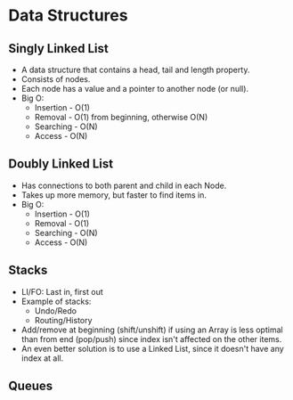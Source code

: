 # Data Structures

## Singly Linked List

- A data structure that contains a head, tail and length property.
- Consists of nodes.
- Each node has a value and a pointer to another node (or null).
- Big O:
  - Insertion - O(1)
  - Removal - O(1) from beginning, otherwise O(N)
  - Searching - O(N)
  - Access - O(N)

## Doubly Linked List

- Has connections to both parent and child in each Node.
- Takes up more memory, but faster to find items in.
- Big O:
  - Insertion - O(1)
  - Removal - O(1)
  - Searching - O(N)
  - Access - O(N)

## Stacks

- LI/FO: Last in, first out
- Example of stacks:
  - Undo/Redo
  - Routing/History
- Add/remove at beginning (shift/unshift) if using an Array is less optimal than from end (pop/push) since index isn't affected on the other items.
- An even better solution is to use a Linked List, since it doesn't have any index at all.

## Queues
